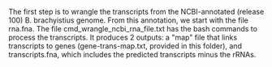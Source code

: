 The first step is to wrangle the transcripts from the NCBI-annotated (release 100) B. brachyistius genome. From this annotation, we start with the file rna.fna. The file cmd_wrangle_ncbi_rna_file.txt has the bash commands to process the transcripts. It produces 2 outputs: a "map" file that links transcripts to genes (gene-trans-map.txt, provided in this folder), and transcripts.fna, which includes the predicted transcripts minus the rRNAs.

